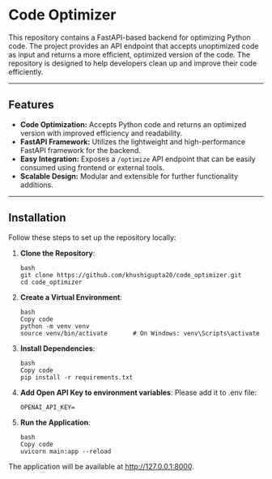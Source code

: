 # **Code Optimizer**

This repository contains a FastAPI-based backend for optimizing Python code. The project provides an API endpoint that accepts unoptimized code as input and returns a more efficient, optimized version of the code. The repository is designed to help developers clean up and improve their code efficiently.

---

## **Features**
- **Code Optimization:** Accepts Python code and returns an optimized version with improved efficiency and readability.
- **FastAPI Framework:** Utilizes the lightweight and high-performance FastAPI framework for the backend.
- **Easy Integration:** Exposes a `/optimize` API endpoint that can be easily consumed using frontend or external tools.
- **Scalable Design:** Modular and extensible for further functionality additions.

---

## **Installation**

Follow these steps to set up the repository locally:

1. **Clone the Repository**:
   ```
   bash
   git clone https://github.com/khushigupta20/code_optimizer.git
   cd code_optimizer
   ```
   
2. **Create a Virtual Environment**:
   ```
   bash
   Copy code
   python -m venv venv
   source venv/bin/activate       # On Windows: venv\Scripts\activate
   ```

3. **Install Dependencies**:
   ```
   bash
   Copy code
   pip install -r requirements.txt
   ```
4. **Add Open API Key to environment variables**:
   Please add it to .env file: 
   ```
   OPENAI_API_KEY=
   ```
   
5. **Run the Application**:
   ```
   bash
   Copy code
   uvicorn main:app --reload
   ```

The application will be available at http://127.0.0.1:8000.
